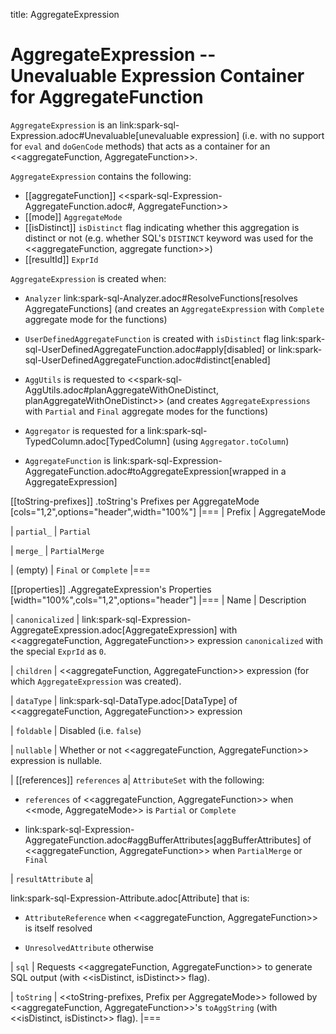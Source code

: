 title: AggregateExpression

# AggregateExpression -- Unevaluable Expression Container for AggregateFunction

`AggregateExpression` is an link:spark-sql-Expression.adoc#Unevaluable[unevaluable expression] (i.e. with no support for `eval` and `doGenCode` methods) that acts as a container for an <<aggregateFunction, AggregateFunction>>.

`AggregateExpression` contains the following:

* [[aggregateFunction]] <<spark-sql-Expression-AggregateFunction.adoc#, AggregateFunction>>
* [[mode]] `AggregateMode`
* [[isDistinct]] `isDistinct` flag indicating whether this aggregation is distinct or not (e.g. whether SQL's `DISTINCT` keyword was used for the <<aggregateFunction, aggregate function>>)
* [[resultId]] `ExprId`

`AggregateExpression` is created when:

* `Analyzer` link:spark-sql-Analyzer.adoc#ResolveFunctions[resolves AggregateFunctions] (and creates an `AggregateExpression` with `Complete` aggregate mode for the functions)

* `UserDefinedAggregateFunction` is created with `isDistinct` flag link:spark-sql-UserDefinedAggregateFunction.adoc#apply[disabled] or link:spark-sql-UserDefinedAggregateFunction.adoc#distinct[enabled]

* `AggUtils` is requested to <<spark-sql-AggUtils.adoc#planAggregateWithOneDistinct, planAggregateWithOneDistinct>> (and creates `AggregateExpressions` with `Partial` and `Final` aggregate modes for the functions)

* `Aggregator` is requested for a link:spark-sql-TypedColumn.adoc[TypedColumn] (using `Aggregator.toColumn`)

* `AggregateFunction` is link:spark-sql-Expression-AggregateFunction.adoc#toAggregateExpression[wrapped in a AggregateExpression]

[[toString-prefixes]]
.toString's Prefixes per AggregateMode
[cols="1,2",options="header",width="100%"]
|===
| Prefix
| AggregateMode

| `partial_`
| `Partial`

| `merge_`
| `PartialMerge`

| (empty)
| `Final` or `Complete`
|===

[[properties]]
.AggregateExpression's Properties
[width="100%",cols="1,2",options="header"]
|===
| Name
| Description

| `canonicalized`
| link:spark-sql-Expression-AggregateExpression.adoc[AggregateExpression] with <<aggregateFunction, AggregateFunction>> expression `canonicalized` with the special `ExprId` as `0`.

| `children`
| <<aggregateFunction, AggregateFunction>> expression (for which `AggregateExpression` was created).

| `dataType`
| link:spark-sql-DataType.adoc[DataType] of <<aggregateFunction, AggregateFunction>> expression

| `foldable`
| Disabled (i.e. `false`)

| `nullable`
| Whether or not <<aggregateFunction, AggregateFunction>> expression is nullable.

| [[references]] `references`
a| `AttributeSet` with the following:

* `references` of <<aggregateFunction, AggregateFunction>> when <<mode, AggregateMode>> is `Partial` or `Complete`

* link:spark-sql-Expression-AggregateFunction.adoc#aggBufferAttributes[aggBufferAttributes] of <<aggregateFunction, AggregateFunction>> when `PartialMerge` or `Final`

| `resultAttribute`
a|

link:spark-sql-Expression-Attribute.adoc[Attribute] that is:

* `AttributeReference` when <<aggregateFunction, AggregateFunction>> is itself resolved

* `UnresolvedAttribute` otherwise

| `sql`
| Requests <<aggregateFunction, AggregateFunction>> to generate SQL output (with <<isDistinct, isDistinct>> flag).

| `toString`
| <<toString-prefixes, Prefix per AggregateMode>> followed by <<aggregateFunction, AggregateFunction>>'s `toAggString` (with <<isDistinct, isDistinct>> flag).
|===
